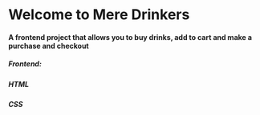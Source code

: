 # Welcome to Mere Drinkers
#### A frontend project that allows you to buy drinks, add to cart and make a purchase and checkout

##### Frontend: 
##### HTML
##### CSS

